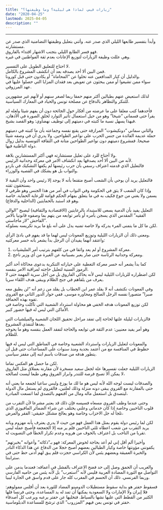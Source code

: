 ```yaml
---
title: "زيارات قيس، لماذا هي ليلية؟ وما وظيفتها؟"
date: "2020-04-25"
lastmod: 2025-04-05
description: ""
---
```

****

وأبدأ بتفسير طابعها الليلي الذي صدر عنه. وأثني بتعليل وظيفتها التضامنية الذي صدر عن مستشارته.   
فهو فسر الطابع الليلي بتجنب الاشهار اقتداء بالفاروق.   
وهي عللت وظيفة الزيارات لتوزيع الإعانات بعدم ثقة المواطنين في غيره.

لا احتاج للتعليق الطويل على التفسير.   
فمن البين ألا أحد يصدقه بعد أن انكشف المشروع بالكامل.   
والدليل أن كبار المدافعين عنه تخلوا عن “المحاماة” أو يكادون حتى قبل كورونا.   
سواء ممن تشيعوا أو ممن يبحثون عن تعويض بعد فقدان المزايا التي حصلوا عليها في عهد المرزوقي.

لذلك استعيض عنهم بطبالين أكثر منهم حمقا ربما لصغر سنهم أو لأنهم غير مشهورين للتنكر والتظاهر بالدفاع عن مصلحة تونس والحياد في المعارك السياسية.

فأحدهما كتب معلقا على ما عرضته من أفكار حول الجائحة دون أن يفهم شيئا ولعله لم يقرأ حتى فسماني “شيخا” وهو من حيل استعمال تأثير التوارد لخلق الصورة في الأذهان، فبهذا يسهل نسبة ما كتبته في دميتهم إلى توظيف نهضاوي: وهو القصد بشيخ.

والثاني سماني “دونكيشوت” المرازقة حتى يقنع نفسه وجماعته بأن ما كتبته في دميتهم حملة عديمة الفائدة من جنس الحرب على نواعير الطواحين. ولا يدري أن في وصفه شيئا صحيحا. فمشروع دميتهم دون نواعير الطواحين متانة في الثقافة التونسية بدليل زوال دولة الباطنية فيها.

ولا أحتاج للرد على تعليل مستشارته فهي أكثر المستشارين بلاهة.   
لأنه من البين ألا أحد يصدقها بعد انكشاف الامر في معركة وحدانية الرئيس.   
فالتعليل الذي قدمته اعتراف رسمي بأن حرب رئيسها لم يكفها التشكيك في باردو والنواب بل هو يشكك في القصية والوزراء.

فالتعليل يريد أن يوحي بأن الشعب أصبح متقنعا بأنه لا يوجد إلا رئيس واحد وأن البقية لا يستحقون ثقته.   
وإذا كان الشعب لا يثق في الحكومة وفي النواب في أمر من هذا الجنس وهو ظرفي لا يسمن ولا يغني من جوع فكيف به في ما يتعلق بمهام الحكم قوامة للرعاية الحماية. خاصة وهو قد استبد بالحمايتين (الداخلية والدفاع).

التعليل يفيد بأن الدمية يسعى للاستبداد بالرعايتين (الاقتصادية والثقافية) ليصبح “الوالي الفقيه” المقدس الذي يسجن بأمره أو بأمر توابعه من يتهم بما وصفوه قانونيا بالامر الفاحش “لاز ماجاستي”.   
لكن ما كل ما يتمنى المرء يدركه ولا خاصة تمنيه يدل على أنه بلغ ما يريد تكريسه بسلوكه.

ومعنى ذلك أن الزيارات الليلية وتوزيع المعونات ليس لهما ما قد يفهم في بادئ الرأي.   
واعتقد أنهما يفيدان أن الرجل بدأ يشعر بأنه خسر معركتيه:  
1. معركة المشروع أو لم يعد واثقا في من كلفهم بترتيب أمر المليشيات.  
2. ومعركة وحدانية الرئاسة حتى صار يعبر بصبيانية عن الغيرة من أي وزير ناجح.

كما بدأ يشعر أنه خسر معركة التغطية على خياراته التنكرية بدعوى محاكاة أحد أكبر الرموز السنية لتعليل حاجته لمراقبة الامر بنفسه.   
لكن اضطراره للزيارات الليلية ليس لأنه يحاكي الفاروق بل من أجل سرية المهمة حتى لا يعرف من يلقاهم في جنح الظلام ويبقى هدف اللقاء سريا.

وفي المعونات نكتشف أنه لا يقلد عمر ابن الخطاب بل يقلد من زعم أنه “لن يطيق معه صبرا” متصورا نفسه الرجل الصالح ومحاوره موسى. ففي حوار الدور الثاني مع القروي تفوه بهذه الحماقة.   
لكن توزيع المعونات هدفه الخفي هو محاولة استرداد الشعبية التي تآكلت وخاصة في الأماكن التي ليس له فيها حضور كبير.

فالزيارات ليليلة علتها لحاجة إلى تفقد مراحل تحقيق اللجان الشعبية والميلشيات التي يعدها لتنفذي المشروع.   
وهو أمر يفيد معنيين: عدم الثقة في توابعه والحاجة لتفقد العمل بنفسه وهو ما يحوجه للظلام.

والمعونات لتعليل الزيارات واسترداد الشعبية وخاصة في المناطق التي ليس له فيها حظوظ في المنافسة مع من اعتمد بجدية ومنذ سنوات على المساعدات حتى قبل أن يتطور هدفه من صدقات باسم ابنه إلى مقفز سياسي.

لكن ما حصل هو العكس تماما.   
الزيارات الليلية جعلت تفسيرها علة لجعل سعيد مسخرة لأن مقارنة بعملاق مثل الفاروق لا يمكن ألا تصبح فرصة للتندر وابراز الفروق وهي طبعا ليست لصالحه،

والصدقات ليست لوجه الله لأنه ليس هو ما لك ما يوزع وليس ساعيا لجمعه ما يعني أنه حتى بالمقارنة مع القروي يبقى دونه منزلة وذلك لعلتين، فالقروي لم يستغل مال الدولة ليتصدق بل استعمل ماله ومال من أقنعهم بالتصدق لما اتسعت المبادرة،

وحتى عندما وظف القروي مسعاه فسيسه فإن ذلك قد يعتبر مشرعا لأن التقرب من قلوب الناخبين وخاصة إذا كان خدماتي وعلني يختلف عن شراء الضمائر المافيوزي الذي تلجأ له جل الاحزاب وخاصة وهو يعالج مشكل حقيقي: الفقر والمرض،

لكن لما رئيس دولة يقوم بمثل هذا العمل فهو من حيث لا يدري يعترف بأنه مهزوم وبانه يريد التقرب من شعب اعطاه ثلثي الناخبين فلم ير منه إلا الجعجعة فأصبح عمله ليس تقربا من الناخب بل اعتراف بالخوف من هروبه وعدم تكرار الخطأ في التصويت له.

وأخيرا ألم أقل إني لم أعد بحاجة لخوض المعركة: فهو بـ”ذكائه” وأعوانه “بخبرتهم” يكفونني مؤونتها خاصة وكبار الطبالين بعضهم أصبح خجلا من الدفاع عن هذا الذكاء النادر والخبرة العميقة وبعضهم يئس لأن الكراسي حجزت فلم يبق لهم أدنى حظ حتى في سترابنتا.

والغريب أن الحمق وصل إلى حد فضح الاعتراف بالفشل في أعماقه: فعندما يدمن على التواصل مع الثورة المضادة العربية فليس لأنه “استعرب” بل لأنه يئس من حاميه الفارسي وربما الفرنسي. ذلك أن الحسم في المغرب كله جار على قدم واسق في الجارة ليبيا.

فسقوط حفتر هو بداية سقوط مستطيلات الدومينو المضاد للثورة بعد أن أفلس ممولوهم: فلا إيران ولا الإمارات ولا السعودية يمكنها أن تمد له يد المساعدة، وحتى فرنسا فلها الكثير من القطط التي عليها نشها بالسياط. فتخليها عن حفتر يرعبه ويرعب كل أصدقاء حفتر في تونس بمن فيهم “المزروب” الذي ترشح للمساعدة الدبلوماسية.

###
